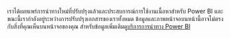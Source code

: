 เราได้เผยแพร่การนำทางใหม่ที่ปรับปรุงแล้วและประสบการณ์การใช้งานเนื้อหาสำหรับ Power BI และขณะนี้เรากำลังอยู่ระหว่างการปรับปรุงเอกสารของเราทั้งหมด
ข้อมูลและภาพหน้าจอบนหน้านี้อาจไม่ตรงกับสิ่งที่คุณเห็นบนหน้าจอของคุณ สำหรับข้อมูลเพิ่มเติมดู[บริการการนำทาง Power BI](../consumer/end-user-experience.md)</font>
